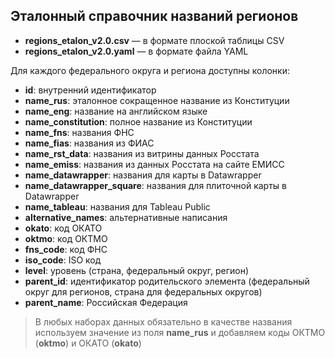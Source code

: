 ## Эталонный справочник названий регионов


- **regions_etalon_v2.0.csv** — в формате плоской таблицы CSV
- **regions_etalon_v2.0.yaml** — в формате файла YAML

Для каждого федерального округа и региона доступны колонки:

- **id**: внутренний идентификатор
- **name_rus**: эталонное сокращенное название из Конституции
- **name_eng**: название на английском языке
- **name_constitution**: полное название из Конституции
- **name_fns**: названия ФНС
- **name_fias**: названия из ФИАС
- **name_rst_data**: названия из витрины данных Росстата
- **name_emiss**: названия из данных Росстата на сайте ЕМИСС
- **name_datawrapper**: названия для карты в Datawrapper
- **name_datawrapper_square**: названия для плиточной карты в Datawrapper
- **name_tableau**: названия для Tableau Public
- **alternative_names**: альтернативные написания
- **okato**: код ОКАТО
- **oktmo**: код ОКТМО
- **fns_code**: код ФНС
- **iso_code**: ISO код
- **level**: уровень (страна, федеральный округ, регион)
- **parent_id**: идентификатор родительского элемента (федеральный округ для регионов, страна для федеральных округов)
- **parent_name**: Российская Федерация

> В любых наборах данных обязательно в качестве названия используем значение из поля **name_rus** и
> добавляем коды ОКТМО (**oktmo**)
> и ОКАТО (**okato**)